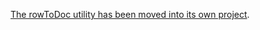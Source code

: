 [The rowToDoc utility has been moved into its own project](https://github.com/sastafford/rowToDoc).
